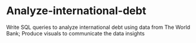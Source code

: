 # Analyze-international-debt
Write SQL queries to analyze international debt using data from The World Bank; Produce visuals to communicate the data insights
